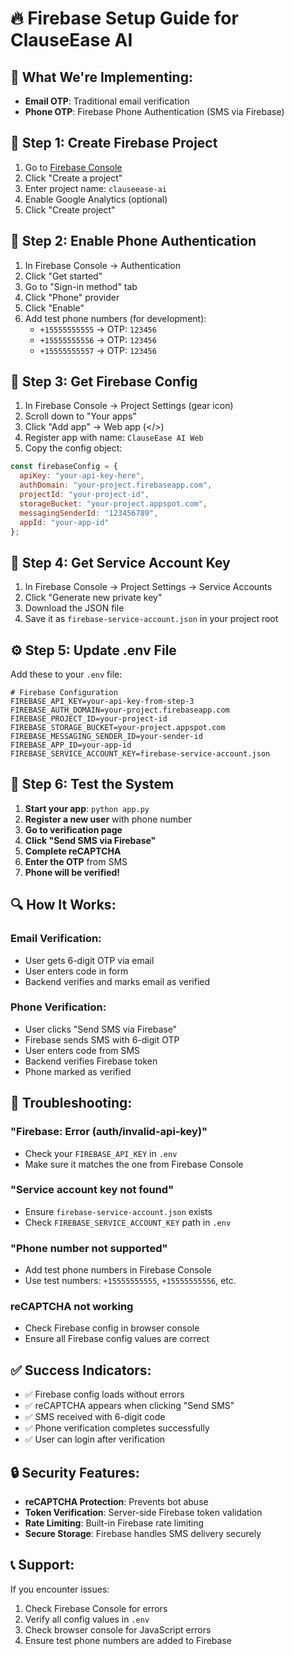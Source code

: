 # 🔥 Firebase Setup Guide for ClauseEase AI

## **📱 What We're Implementing:**
- **Email OTP**: Traditional email verification
- **Phone OTP**: Firebase Phone Authentication (SMS via Firebase)

## **🚀 Step 1: Create Firebase Project**

1. Go to [Firebase Console](https://console.firebase.google.com/)
2. Click "Create a project"
3. Enter project name: `clauseease-ai`
4. Enable Google Analytics (optional)
5. Click "Create project"

## **📱 Step 2: Enable Phone Authentication**

1. In Firebase Console → Authentication
2. Click "Get started"
3. Go to "Sign-in method" tab
4. Click "Phone" provider
5. Click "Enable"
6. Add test phone numbers (for development):
   - `+15555555555` → OTP: `123456`
   - `+15555555556` → OTP: `123456`
   - `+15555555557` → OTP: `123456`

## **🔑 Step 3: Get Firebase Config**

1. In Firebase Console → Project Settings (gear icon)
2. Scroll down to "Your apps"
3. Click "Add app" → Web app (</>)
4. Register app with name: `ClauseEase AI Web`
5. Copy the config object:

```javascript
const firebaseConfig = {
  apiKey: "your-api-key-here",
  authDomain: "your-project.firebaseapp.com",
  projectId: "your-project-id",
  storageBucket: "your-project.appspot.com",
  messagingSenderId: "123456789",
  appId: "your-app-id"
};
```

## **🔐 Step 4: Get Service Account Key**

1. In Firebase Console → Project Settings → Service Accounts
2. Click "Generate new private key"
3. Download the JSON file
4. Save it as `firebase-service-account.json` in your project root

## **⚙️ Step 5: Update .env File**

Add these to your `.env` file:

```env
# Firebase Configuration
FIREBASE_API_KEY=your-api-key-from-step-3
FIREBASE_AUTH_DOMAIN=your-project.firebaseapp.com
FIREBASE_PROJECT_ID=your-project-id
FIREBASE_STORAGE_BUCKET=your-project.appspot.com
FIREBASE_MESSAGING_SENDER_ID=your-sender-id
FIREBASE_APP_ID=your-app-id
FIREBASE_SERVICE_ACCOUNT_KEY=firebase-service-account.json
```

## **🧪 Step 6: Test the System**

1. **Start your app**: `python app.py`
2. **Register a new user** with phone number
3. **Go to verification page**
4. **Click "Send SMS via Firebase"**
5. **Complete reCAPTCHA**
6. **Enter the OTP** from SMS
7. **Phone will be verified!**

## **🔍 How It Works:**

### **Email Verification:**
- User gets 6-digit OTP via email
- User enters code in form
- Backend verifies and marks email as verified

### **Phone Verification:**
- User clicks "Send SMS via Firebase"
- Firebase sends SMS with 6-digit OTP
- User enters code from SMS
- Backend verifies Firebase token
- Phone marked as verified

## **🚨 Troubleshooting:**

### **"Firebase: Error (auth/invalid-api-key)"**
- Check your `FIREBASE_API_KEY` in `.env`
- Make sure it matches the one from Firebase Console

### **"Service account key not found"**
- Ensure `firebase-service-account.json` exists
- Check `FIREBASE_SERVICE_ACCOUNT_KEY` path in `.env`

### **"Phone number not supported"**
- Add test phone numbers in Firebase Console
- Use test numbers: `+15555555555`, `+15555555556`, etc.

### **reCAPTCHA not working**
- Check Firebase config in browser console
- Ensure all Firebase config values are correct

## **✅ Success Indicators:**

- ✅ Firebase config loads without errors
- ✅ reCAPTCHA appears when clicking "Send SMS"
- ✅ SMS received with 6-digit code
- ✅ Phone verification completes successfully
- ✅ User can login after verification

## **🔒 Security Features:**

- **reCAPTCHA Protection**: Prevents bot abuse
- **Token Verification**: Server-side Firebase token validation
- **Rate Limiting**: Built-in Firebase rate limiting
- **Secure Storage**: Firebase handles SMS delivery securely

## **📞 Support:**

If you encounter issues:
1. Check Firebase Console for errors
2. Verify all config values in `.env`
3. Check browser console for JavaScript errors
4. Ensure test phone numbers are added to Firebase 